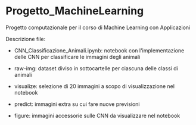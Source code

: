 # Progetto_MachineLearning
Progetto computazionale per il corso di Machine Learning con Applicazioni



Descrizione file:

- CNN_Classificazione_Animali.ipynb: notebook con l'implementazione delle CNN per classificare le immagini degli animali

- raw-img: dataset diviso in sottocartelle per ciascuna delle classi di animali

- visualize: selezione di 20 immagini a scopo di visualizzazione nel notebook

- predict: immagini extra su cui fare nuove previsioni

- figure: immagini accessorie sulle CNN da visualizzare nel notebook
